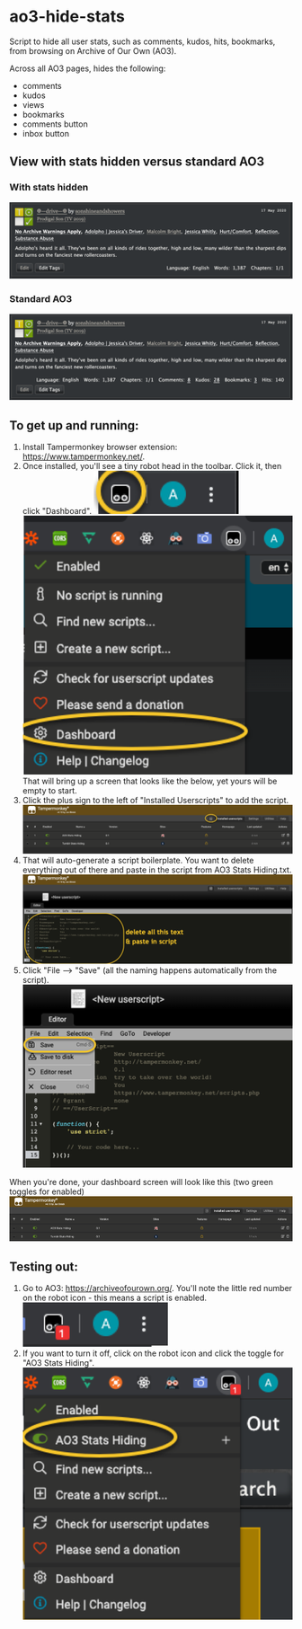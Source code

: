 # ao3-hide-stats
Script to hide all user stats, such as comments, kudos, hits, bookmarks, from browsing on Archive of Our Own (AO3).

Across all AO3 pages, hides the following:
- comments
- kudos
- views
- bookmarks
- comments button
- inbox button

## View with stats hidden versus standard AO3
### With stats hidden
![After](https://github.com/aceboxn/ao3-hide-stats/blob/master/statshiding/10.png)
### Standard AO3
![Before](https://github.com/aceboxn/ao3-hide-stats/blob/master/statshiding/9.png)

## To get up and running:
1. Install Tampermonkey browser extension: https://www.tampermonkey.net/.
2. Once installed, you'll see a tiny robot head in the toolbar. Click it, then click "Dashboard".
![2a](https://github.com/aceboxn/ao3-hide-stats/blob/master/statshiding/1.png)
![2b](https://github.com/aceboxn/ao3-hide-stats/blob/master/statshiding/2.png)
That will bring up a screen that looks like the below, yet yours will be empty to start.
3. Click the plus sign to the left of "Installed Userscripts" to add the script.
![3](https://github.com/aceboxn/ao3-hide-stats/blob/master/statshiding/3.png)
4. That will auto-generate a script boilerplate. You want to delete everything out of there and paste in the script from AO3 Stats Hiding.txt.
![4](https://github.com/aceboxn/ao3-hide-stats/blob/master/statshiding/4.png)
5. Click "File --> "Save" (all the naming happens automatically from the script).
![5a](https://github.com/aceboxn/ao3-hide-stats/blob/master/statshiding/5.png)

When you're done, your dashboard screen will look like this (two green toggles for enabled)
![5b](https://github.com/aceboxn/ao3-hide-stats/blob/master/statshiding/6.png)

## Testing out:
1. Go to AO3: https://archiveofourown.org/. You'll note the little red number on the robot icon - this means a script is enabled.
![1](https://github.com/aceboxn/ao3-hide-stats/blob/master/statshiding/7.png)
2. If you want to turn it off, click on the robot icon and click the toggle for "AO3 Stats Hiding".
![2](https://github.com/aceboxn/ao3-hide-stats/blob/master/statshiding/8.png)
